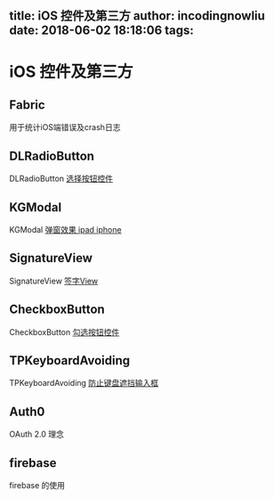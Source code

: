 title: iOS 控件及第三方
author: incodingnowliu
date: 2018-06-02 18:18:06
tags:
---
# iOS 控件及第三方

## Fabric
用于统计iOS端错误及crash日志

## DLRadioButton
DLRadioButton [选择按钮控件](https://github.com/DavydLiu/DLRadioButton)

## KGModal
KGModal [弹窗效果 ipad iphone](https://github.com/kgn/KGModal)

## SignatureView
SignatureView [签字View](https://github.com/jcmontiel/SignatureView)

## CheckboxButton
CheckboxButton [勾选按钮控件](https://github.com/chrisamanse/CheckboxButton)

## TPKeyboardAvoiding
TPKeyboardAvoiding [防止键盘遮挡输入框](https://github.com/michaeltyson/TPKeyboardAvoiding)

## Auth0
OAuth 2.0 理念

## firebase 
firebase 的使用



